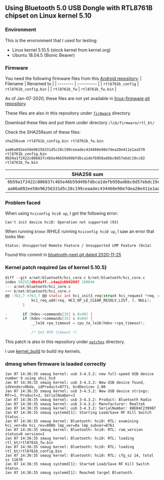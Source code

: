 ## Using Bluetooth 5.0 USB Dongle with RTL8761B chipset on Linux kernel 5.10

### Environment
This is the environment that I used for testing:
- Linux kernel 5.10.5 (stock kernel from kernel.org)
- Ubuntu 18.04.5 (Bionic Beaver)

### Firmware
You need the following firmware files from this [Android repository](https://github.com/Realtek-OpenSource/android_hardware_realtek/tree/rtk1395/bt/rtkbt/Firmware/BT):
| Filename | Renamed to |
| -------- | ---------- |
| ```rtl8761b_config``` | ```rtl8761b_config.bin``` |
| ```rtl8761b_fw``` | ```rtl8761b_fw.bin``` |

As of Jan-07-2020, these files are not yet available in [linux-firmware git repository](https://git.kernel.org/pub/scm/linux/kernel/git/firmware/linux-firmware.git/).


These files are also in this repository under [```firmware```](https://github.com/linuxonly1993/rtl8761b_bt_5_linux/tree/main/firmware) directory.

Download these files and put them under directory ```/lib/firmware/rtl_bt/```

Check the SHA256sum of these files:

```sha256sum rtl8761b_config.bin rtl8761b_fw.bin```

```
aa86a092ee58e96256331d5c28c199ceaadec434460e98e7dea20e411e1aa570  rtl8761b_config.bin
0b59a1f2422c006837c4b5e46b59d49bfdbca1defb958adbbc0d57ebdc19cc82  rtl8761b_fw.bin
```
| SHA256 sum | Filename |
| ---------- | -------- |
| ```0b59a1f2422c006837c4b5e46b59d49bfdbca1defb958adbbc0d57ebdc19cc82``` | ```rtl8761b_fw.bin``` |
| ```aa86a092ee58e96256331d5c28c199ceaadec434460e98e7dea20e411e1aa570``` | ```rtl8761b_config.bin``` |

### Problem faced
When using ```hciconfig hci0 up```, I got the following error:

```Can't init device hci0: Operation not supported (93)```

When running ```btmon``` WHILE running ```hciconfig hci0 up```, I saw an error that looks like:

```Status: Unsupported Remote Feature / Unsupported LMP Feature (0x1a)```

Found this commit in [bluetooth-next.git dated 2020-11-25](https://git.kernel.org/pub/scm/linux/kernel/git/bluetooth/bluetooth-next.git/commit/?id=7c66018139629bfd16fe09b982916cc6c814c8d6)

### Kernel patch required (as of kernel 5.10.5)
```c
diff --git a/net/bluetooth/hci_core.c b/net/bluetooth/hci_core.c
index 502552d6e9aff..c4aa2cbb92697 100644
--- a/net/bluetooth/hci_core.c
+++ b/net/bluetooth/hci_core.c
@@ -763,7 +763,7 @@ static int hci_init3_req(struct hci_request *req, unsigned long opt)
 			hci_req_add(req, HCI_OP_LE_CLEAR_RESOLV_LIST, 0, NULL);
 		}
 
-		if (hdev->commands[35] & 0x40) {
+		if (hdev->commands[35] & 0x04) {
 			__le16 rpa_timeout = cpu_to_le16(hdev->rpa_timeout);
 
 			/* Set RPA timeout */
```
This patch is also in this repository under [```patches```](https://github.com/linuxonly1993/rtl8761b_bt_5_linux/tree/main/patches) directory.

I use [kernel_build](https://github.com/sundarnagarajan/kernel_build) to build my kernels.

### dmesg when firmware is loaded correctly
```
Jan 07 14:36:35 smaug kernel: usb 3-4.3.2: new full-speed USB device number 9 using xhci_hcd
Jan 07 14:36:35 smaug kernel: usb 3-4.3.2: New USB device found, idVendor=0bda, idProduct=8771, bcdDevice= 2.00
Jan 07 14:36:35 smaug kernel: usb 3-4.3.2: New USB device strings: Mfr=1, Product=2, SerialNumber=3
Jan 07 14:36:35 smaug kernel: usb 3-4.3.2: Product: Bluetooth Radio
Jan 07 14:36:35 smaug kernel: usb 3-4.3.2: Manufacturer: Realtek
Jan 07 14:36:35 smaug kernel: usb 3-4.3.2: SerialNumber: 00E04C239987
Jan 07 14:36:35 smaug systemd[1]: Starting Load/Save RF Kill Switch Status...
Jan 07 14:36:35 smaug kernel: Bluetooth: hci0: RTL: examining hci_ver=0a hci_rev=000b lmp_ver=0a lmp_subver=8761
Jan 07 14:36:35 smaug kernel: Bluetooth: hci0: RTL: rom_version status=0 version=1
Jan 07 14:36:35 smaug kernel: Bluetooth: hci0: RTL: loading rtl_bt/rtl8761b_fw.bin
Jan 07 14:36:35 smaug kernel: Bluetooth: hci0: RTL: loading rtl_bt/rtl8761b_config.bin
Jan 07 14:36:35 smaug kernel: Bluetooth: hci0: RTL: cfg_sz 14, total sz 11678
Jan 07 14:36:35 smaug systemd[1]: Started Load/Save RF Kill Switch Status.
Jan 07 14:36:35 smaug systemd[1]: Reached target Bluetooth.
```
      
